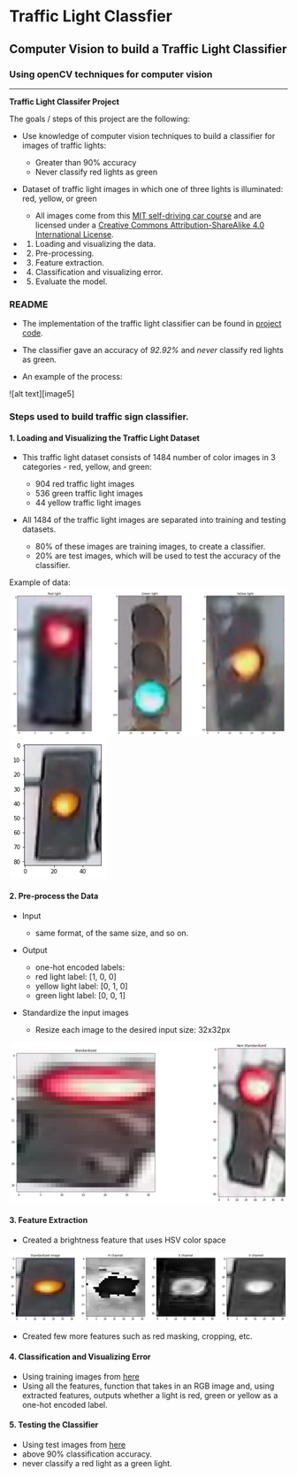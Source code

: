 # **Traffic Light Classfier**

## Computer Vision to build a Traffic Light Classifier

### Using openCV techniques for computer vision

---

**Traffic Light Classifer Project**

The goals / steps of this project are the following:

* Use knowledge of computer vision techniques to build a classifier for images of traffic lights:
  - Greater than 90% accuracy
  - Never classify red lights as green
 
* Dataset of traffic light images in which one of three lights is illuminated: red, yellow, or green
  - All images come from this [MIT self-driving car course](https://deeplearning.mit.edu/) and are licensed under a [Creative Commons Attribution-ShareAlike 4.0 International License](https://creativecommons.org/licenses/by-sa/4.0/).

* 1. Loading and visualizing the data.
* 2. Pre-processing.
* 3. Feature extraction.
* 4. Classification and visualizing error.
* 5. Evaluate the model.


[//]: # (Image References)

[image1]: ./Result_Images/1.png "1"
[image2]: ./Result_Images/2.png "2"
[image3]: ./Result_Images/3.png "3"
[image4]: ./Result_Images/4.png "4"
[image4]: ./Result_Images/5.png "5"

### README

- The implementation of the traffic light classifier can be found in [project code](./Traffic_Light_Classifer.ipynb). 

- The classifier gave an accuracy of *92.92%* and *never* classify red lights as green.

- An example of the process:

![alt text][image5]

### Steps used to build traffic sign classifier.

#### 1. Loading and Visualizing the Traffic Light Dataset

* This traffic light dataset consists of 1484 number of color images in 3 categories - red, yellow, and green:

  - 904 red traffic light images
  - 536 green traffic light images
  - 44 yellow traffic light images

* All 1484 of the traffic light images are separated into training and testing datasets.

  - 80% of these images are training images, to create a classifier.
  - 20% are test images, which will be used to test the accuracy of the classifier.

Example of data:
![alt text][image1]
![alt text][image2]

#### 2. Pre-process the Data

* Input 
  - same format, of the same size, and so on.

* Output
  - one-hot encoded labels: 
   - red light label: [1, 0, 0]
   - yellow light label: [0, 1, 0]
   - green light label: [0, 0, 1]

* Standardize the input images
  - Resize each image to the desired input size: 32x32px

![alt text][image3]

#### 3. Feature Extraction

* Created a brightness feature that uses HSV color space

![alt text][image4]

* Created few more features such as red masking, cropping, etc.

#### 4. Classification and Visualizing Error

* Using training images from [here](./traffic_light_images/training)
* Using all the features, function that takes in an RGB image and, using extracted features, outputs whether a light is red, green or yellow as a one-hot encoded label.
 

#### 5. Testing the Classifier

* Using test images from [here](./traffic_light_images/test)
* above 90% classification accuracy.
* never classify a red light as a green light.


